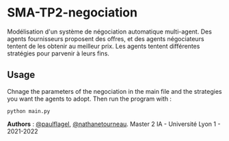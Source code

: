 # SMA-TP2-negociation

Modélisation d'un système de négociation automatique multi-agent. Des agents fournisseurs proposent des offres, et des agents négociateurs tentent de les obtenir au meilleur prix.
Les agents tentent différentes stratégies pour parvenir à leurs fins.

## Usage

Chnage the parameters of the negociation in the main file and the strategies you want the agents to adopt. Then run the program with :

```python main.py```

**Authors** : [@paulflagel](https://github.com/paulflagel/), [@nathanetourneau](https://github.com/nathanetourneau).
Master 2 IA - Université Lyon 1 - 2021-2022